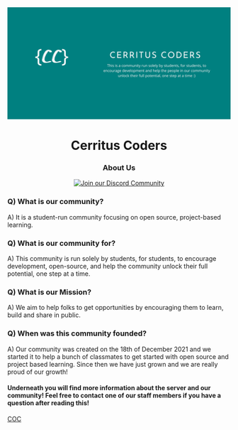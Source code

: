 <div align="center">
  <img src="assets/CerritusCodersBanner.png">
  <h1>Cerritus Coders</h1>
  <h3>About Us</h3>
  <p>
    <a href="https://discord.com/invite/fKakn9kk39/">
      <img alt="Join our Discord Community" src="https://img.shields.io/discord/935188392856141855?style=for-the-badge&colorB=5865F2">
    </a>
  </p>
</div>

### Q) What is our community?

A) It is a student-run community focusing on open source, project-based learning.

### Q) What is our community for?

A) This community is run solely by students, for students, to encourage development, open-source, and help the community unlock their full potential, one step at a time. 

### Q) What is our Mission? 

A) We aim to help folks to get opportunities by encouraging them to learn, build and share in public.

### Q) When was this community founded?

 A) Our community was created on the 18th of December 2021 and we started it to help a bunch of classmates to get started with open source and project based learning. Since then we have just grown and we are really proud of our growth!

#### Underneath you will find more information about the server and our community! Feel free to contact one of our staff members if you have a question after reading this! 
[COC]() 
